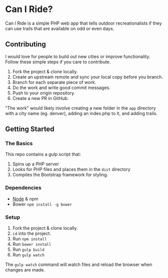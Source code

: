 # Can I Ride?

Can I Ride is a simple PHP web app that tells outdoor recreationalists if they can use trails that are available on odd or even days. 

## Contributing

I would love for people to build out new cities or improve functionality. Follow these simple steps if you care to contribute.

1. Fork the project & clone locally.
2. Create an upstream remote and sync your local copy before you branch.
3. Branch for each separate piece of work.
4. Do the work and write good commit messages.
5. Push to your origin repository.
6. Create a new PR in GitHub.

"The work" would likely involve creating a new folder in the `app` directory with a city name (eg. denver), adding an index.php to it, and adding trails.

## Getting Started

### The Basics

This repo contains a gulp script that:
1. Spins up a PHP server
2. Looks for PHP files and places them in the `dist` directory
3. Compiles the Bootstrap framework for styling. 

### Dependencies

- [Node](https://nodejs.org/en/) & npm
- Bower `npm install -g bower`

### Setup

1. Fork the project & clone locally.
2. `cd` into the project.
3. Run `npm install`
4. Run `bower install`
5. Run `gulp build`
6. Run `gulp watch`

The `gulp watch` command will watch files and reload the browser when changes are made. 
